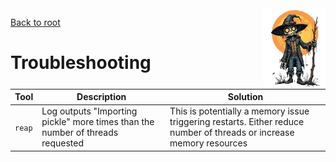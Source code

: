 <img style="float:right;width:100px;" src="../img/scarecrow.png" alt="scarecrow"/>

[Back to root](root.md)

# Troubleshooting


| Tool | Description | Solution |
| --- | --- | --- |
| `reap`  | Log outputs "Importing pickle" more times than the number of threads requested | This is potentially a memory issue triggering restarts. Either reduce number of threads or increase memory resources |
